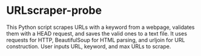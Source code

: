 # URLscraper-probe
This Python script scrapes URLs with a keyword from a webpage, validates them with a HEAD request, and saves the valid ones to a text file. It uses requests for HTTP, BeautifulSoup for HTML parsing, and urljoin for URL construction. User inputs URL, keyword, and max URLs to scrape.
